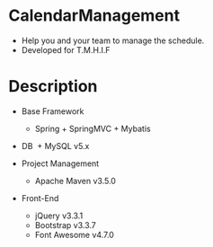 # CalendarManagement
+ Help you and your team to manage the schedule.
+ Developed for T.M.H.I.F

# Description
+ Base Framework
  + Spring + SpringMVC + Mybatis 
 
+ DB
  + MySQL v5.x
  
+ Project Management
  + Apache Maven v3.5.0
  
+ Front-End
  + jQuery v3.3.1
  + Bootstrap v3.3.7
  + Font Awesome v4.7.0
